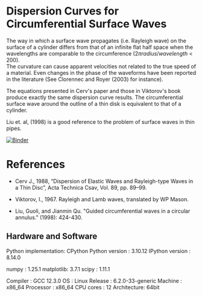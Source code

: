 # Dispersion Curves for Circumferential Surface Waves

The way in which a surface wave propagates (i.e. Rayleigh wave) on the surface of a cylinder differs from that of 
an infinite flat half space when the wavelengths are comparable to the circumference ($2 \pi radius/wavelength$ < 200).  
The curvature can cause apparent velocities not related to the true speed of a
material.  Even changes in the phase of the waveforms have been reported in the literature (See Clorennec and Royer (2003)
for instance).

The equations presented in Cerv's paper and those in Viktorov's book produce exactly the same dispersion curve results.  The circumferential
surface wave around the outline of a thin disk is equivalent to that of a cylinder.

Liu et. al, (1998) is a good reference to the problem of surface waves in thin pipes. 

[![Binder](https://mybinder.org/badge_logo.svg)](https://mybinder.org/v2/gh/edur409/Circumferential-Surface-Waves/HEAD)

# References

- Cerv J., 1988, “Dispersion of Elastic Waves and Rayleigh-type Waves in a Thin Disc”,
  Acta Technica Csav, Vol. 89, pp. 89–99.

- Viktorov, I., 1967. Rayleigh and Lamb waves, translated by WP Mason.
  
- Liu, Guoli, and Jianmin Qu. "Guided circumferential waves in a circular annulus." (1998): 424-430.

## Hardware and Software

Python implementation: CPython
Python version       : 3.10.12
IPython version      : 8.14.0

numpy     : 1.25.1
matplotlib: 3.7.1
scipy     : 1.11.1

Compiler    : GCC 12.3.0
OS          : Linux
Release     : 6.2.0-33-generic
Machine     : x86_64
Processor   : x86_64
CPU cores   : 12
Architecture: 64bit
